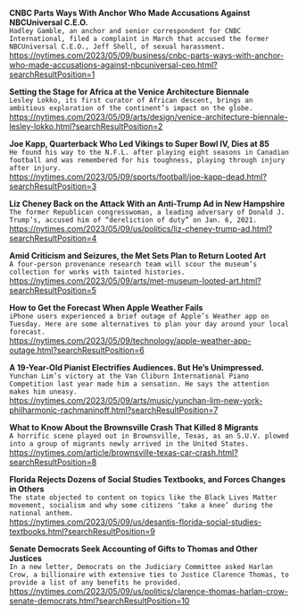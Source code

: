 **CNBC Parts Ways With Anchor Who Made Accusations Against NBCUniversal C.E.O.**\
`Hadley Gamble, an anchor and senior correspondent for CNBC International, filed a complaint in March that accused the former NBCUniversal C.E.O., Jeff Shell, of sexual harassment.`\
https://nytimes.com/2023/05/09/business/cnbc-parts-ways-with-anchor-who-made-accusations-against-nbcuniversal-ceo.html?searchResultPosition=1

**Setting the Stage for Africa at the Venice Architecture Biennale**\
`Lesley Lokko, its first curator of African descent, brings an ambitious exploration of the continent’s impact on the globe.`\
https://nytimes.com/2023/05/09/arts/design/venice-architecture-biennale-lesley-lokko.html?searchResultPosition=2

**Joe Kapp, Quarterback Who Led Vikings to Super Bowl IV, Dies at 85**\
`He found his way to the N.F.L. after playing eight seasons in Canadian football and was remembered for his toughness, playing through injury after injury.`\
https://nytimes.com/2023/05/09/sports/football/joe-kapp-dead.html?searchResultPosition=3

**Liz Cheney Back on the Attack With an Anti-Trump Ad in New Hampshire**\
`The former Republican congresswoman, a leading adversary of Donald J. Trump’s, accused him of “dereliction of duty” on Jan. 6, 2021.`\
https://nytimes.com/2023/05/09/us/politics/liz-cheney-trump-ad.html?searchResultPosition=4

**Amid Criticism and Seizures, the Met Sets Plan to Return Looted Art**\
`A four-person provenance research team will scour the museum’s collection for works with tainted histories.`\
https://nytimes.com/2023/05/09/arts/met-museum-looted-art.html?searchResultPosition=5

**How to Get the Forecast When Apple Weather Fails**\
`iPhone users experienced a brief outage of Apple’s Weather app on Tuesday. Here are some alternatives to plan your day around your local forecast.`\
https://nytimes.com/2023/05/09/technology/apple-weather-app-outage.html?searchResultPosition=6

**A 19-Year-Old Pianist Electrifies Audiences. But He’s Unimpressed.**\
`Yunchan Lim’s victory at the Van Cliburn International Piano Competition last year made him a sensation. He says the attention makes him uneasy.`\
https://nytimes.com/2023/05/09/arts/music/yunchan-lim-new-york-philharmonic-rachmaninoff.html?searchResultPosition=7

**What to Know About the Brownsville Crash That Killed 8 Migrants**\
`A horrific scene played out in Brownsville, Texas, as an S.U.V. plowed into a group of migrants newly arrived in the United States.`\
https://nytimes.com/article/brownsville-texas-car-crash.html?searchResultPosition=8

**Florida Rejects Dozens of Social Studies Textbooks, and Forces Changes in Others**\
`The state objected to content on topics like the Black Lives Matter movement, socialism and why some citizens ‘take a knee’ during the national anthem.`\
https://nytimes.com/2023/05/09/us/desantis-florida-social-studies-textbooks.html?searchResultPosition=9

**Senate Democrats Seek Accounting of Gifts to Thomas and Other Justices**\
`In a new letter, Democrats on the Judiciary Committee asked Harlan Crow, a billionaire with extensive ties to Justice Clarence Thomas, to provide a list of any benefits he provided.`\
https://nytimes.com/2023/05/09/us/politics/clarence-thomas-harlan-crow-senate-democrats.html?searchResultPosition=10

